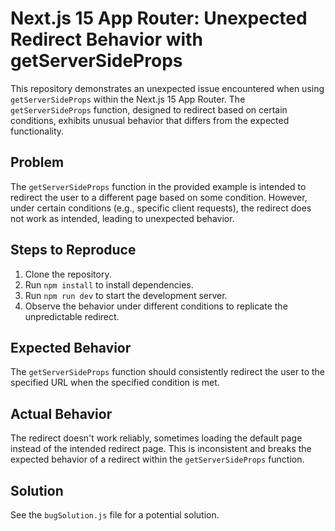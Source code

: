 # Next.js 15 App Router: Unexpected Redirect Behavior with getServerSideProps

This repository demonstrates an unexpected issue encountered when using `getServerSideProps` within the Next.js 15 App Router.  The `getServerSideProps` function, designed to redirect based on certain conditions, exhibits unusual behavior that differs from the expected functionality.

## Problem

The `getServerSideProps` function in the provided example is intended to redirect the user to a different page based on some condition. However, under certain conditions (e.g., specific client requests), the redirect does not work as intended, leading to unexpected behavior.

## Steps to Reproduce

1. Clone the repository.
2. Run `npm install` to install dependencies.
3. Run `npm run dev` to start the development server.
4. Observe the behavior under different conditions to replicate the unpredictable redirect.

## Expected Behavior

The `getServerSideProps` function should consistently redirect the user to the specified URL when the specified condition is met.

## Actual Behavior

The redirect doesn't work reliably, sometimes loading the default page instead of the intended redirect page. This is inconsistent and breaks the expected behavior of a redirect within the `getServerSideProps` function.

## Solution

See the `bugSolution.js` file for a potential solution.